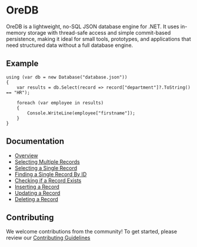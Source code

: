 # OreDB

OreDB is a lightweight, no-SQL JSON database engine for .NET. It uses in-memory storage with thread-safe access and simple commit-based persistence, making it ideal for small tools, prototypes, and applications that need structured data without a full database engine.

## Example

	using (var db = new Database("database.json"))
	{
		var results = db.Select(record => record["department"]?.ToString() == "HR");

		foreach (var employee in results)
		{
			Console.WriteLine(employee["firstname"]);
		}
	}

## Documentation

- [Overview](/docs/01-overview.md)
- [Selecting Multiple Records](/docs/02-selecting-multiple.md)
- [Selecting a Single Record](/docs/03-selecting-single.md)
- [Finding a Single Record By ID](/docs/04-finding-record-by-id.md)
- [Checking if a Record Exists](/docs/05-checking-if-exists.md)
- [Inserting a Record](/docs/06-inserting-a-record.md)
- [Updating a Record](/docs/07-updating-a-record.md)
- [Deleting a Record](/docs/08-deleting-a-record.md)

## Contributing

We welcome contributions from the community! To get started, please review our [Contributing Guidelines](https://github.com/ore-code/ore-db/blob/main/CONTRIBUTING.md)


